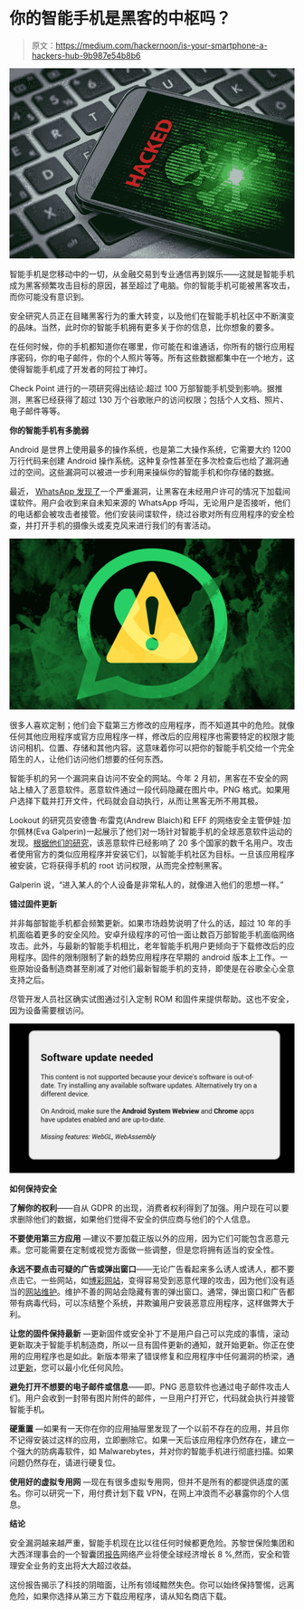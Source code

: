 # 你的智能手机是黑客的中枢吗？

> 原文：<https://medium.com/hackernoon/is-your-smartphone-a-hackers-hub-9b987e54b8b6>

![](img/aac97bd59bfe6fc84c0883e8fb60e623.png)

智能手机是您移动中的一切，从金融交易到专业通信再到娱乐——这就是智能手机成为黑客频繁攻击目标的原因，甚至超过了电脑。你的智能手机可能被黑客攻击，而你可能没有意识到。

安全研究人员正在目睹黑客行为的重大转变，以及他们在智能手机社区中不断演变的品味。当然，此时你的智能手机拥有更多关于你的信息，比你想象的要多。

在任何时候，你的手机都知道你在哪里，你可能在和谁通话，你所有的银行应用程序密码，你的电子邮件，你的个人照片等等。所有这些数据都集中在一个地方，这使得智能手机成了开发者的阿拉丁神灯。

Check Point 进行的一项研究得出结论:超过 100 万部智能手机受到影响。据推测，黑客已经获得了超过 130 万个谷歌账户的访问权限；包括个人文档、照片、电子邮件等等。

**你的智能手机有多脆弱**

Android 是世界上使用最多的操作系统，也是第二大操作系统，它需要大约 1200 万行代码来创建 Android 操作系统。这种复杂性甚至在多次检查后也给了漏洞通过的空间。这些漏洞可以被进一步利用来操纵你的智能手机和你存储的数据。

最近， [WhatsApp 发现了](https://www.theguardian.com/technology/2019/may/14/whatsapp-hack-have-i-been-affected-and-what-should-i-do)一个严重漏洞，让黑客在未经用户许可的情况下加载间谍软件。用户会收到来自未知来源的 WhatsApp 呼叫，无论用户是否接听，他们的电话都会被攻击者接管。他们安装间谍软件，绕过谷歌对所有应用程序的安全检查，并打开手机的摄像头或麦克风来进行我们的有害活动。

![](img/00133cf07bc8ba5443a354d4742e836f.png)

很多人喜欢定制；他们会下载第三方修改的应用程序，而不知道其中的危险。就像任何其他应用程序或官方应用程序一样，修改后的应用程序也需要特定的权限才能访问相机、位置、存储和其他内容。这意味着你可以把你的智能手机交给一个完全陌生的人，让他们访问他们想要的任何东西。

智能手机的另一个漏洞来自访问不安全的网站。今年 2 月初，黑客在不安全的网站上植入了恶意软件。恶意软件通过一段代码隐藏在图片中。PNG 格式。如果用户选择下载并打开文件，代码就会自动执行，从而让黑客无所不用其极。

Lookout 的研究员安德鲁·布雷克(Andrew Blaich)和 EFF 的网络安全主管伊娃·加尔佩林(Eva Galperin)一起展示了他们对一场针对智能手机的全球恶意软件运动的发现。[根据他们的研究](https://www.cnet.com/news/your-smartphones-are-getting-more-valuable-for-hackers/)，该恶意软件已经影响了 20 多个国家的数千名用户。攻击者使用官方的类似应用程序并安装它们，以智能手机社区为目标。一旦该应用程序被安装，它将获得手机的 root 访问权限，从而完全控制黑客。

Galperin 说，“进入某人的个人设备是非常私人的，就像进入他们的思想一样。”

**错过固件更新**

并非每部智能手机都会频繁更新。如果市场趋势说明了什么的话，超过 10 年的手机面临着更多的安全风险。安卓升级程序的可怕一面让数百万部智能手机面临网络攻击。此外，与最新的智能手机相比，老年智能手机用户更倾向于下载修改后的应用程序。固件的限制限制了新的趋势应用程序在早期的 android 版本上工作。一些原始设备制造商甚至削减了对他们最新智能手机的支持，即使是在谷歌全心全意支持之后。

尽管开发人员社区确实试图通过引入定制 ROM 和固件来提供帮助。这也不安全，因为设备需要根访问。

![](img/6d2615273f9ce6715d272551e369a49f.png)

**如何保持安全**

**了解你的权利**——自从 GDPR 的出现，消费者权利得到了加强。用户现在可以要求删除他们的数据，如果他们觉得不安全的供应商与他们的个人信息。

**不要使用第三方应用** —建议不要加载正版以外的应用，因为它们可能包含恶意元素。您可能需要在定制或视觉方面做一些调整，但是您将拥有适当的安全性。

**永远不要点击可疑的广告或弹出窗口**——无论广告看起来多么诱人或诱人，都不要点击它。一些网站，如[博彩网站](https://whalebets.com)，变得容易受到恶意代理的攻击，因为他们没有适当的[网站维护](https://www.exai.com/blog/website-maintenance-services-costs)。维护不善的网站会隐藏有害的弹出窗口。通常，弹出窗口和广告都带有病毒代码，可以冻结整个系统，并欺骗用户安装恶意应用程序，这样做弊大于利。

**让您的固件保持最新** —更新固件或安全补丁不是用户自己可以完成的事情，滚动更新取决于智能手机制造商，所以一旦有固件更新的通知，就开始更新。你正在使用的应用程序也是如此。新版本带来了错误修复和应用程序中任何漏洞的桥梁，通过[更新](https://appsaraby.com/blog/%d8%aa%d8%ad%d8%af%d9%8a%d8%ab-google-chrome-%d9%84%d9%86%d8%b8%d8%a7%d9%85-%d8%a7%d9%84%d8%a3%d9%86%d8%af%d8%b1%d9%88%d9%8a%d8%af-%d9%8a%d8%b6%d9%8a%d9%81-%d9%85%d8%b2%d8%a7%d9%8a%d8%a7-%d8%ae%d8%b7/)，您可以最小化任何风险。

**避免打开不想要的电子邮件或信息**——即。PNG 恶意软件也通过电子邮件攻击人们。用户会收到一封带有图片附件的邮件，一旦用户打开它，代码就会执行并接管智能手机。

**硬重置** —如果有一天你在你的应用抽屉里发现了一个以前不存在的应用，并且你不记得安装过这样的应用，立即删除它。如果一天后该应用程序仍然存在，建立一个强大的防病毒软件，如 Malwarebytes，并对你的智能手机进行彻底扫描。如果问题仍然存在，请进行硬复位。

**使用好的虚拟专用网** —现在有很多虚拟专用网，但并不是所有的都提供适度的匿名。你可以研究一下，用付费计划下载 VPN，在网上冲浪而不必暴露你的个人信息。

**结论**

安全漏洞越来越严重，智能手机现在比以往任何时候都更危险。苏黎世保险集团和大西洋理事会的一个智囊团[报告](https://theweek.com/articles/730439/have-almost-certainly-been-hacked)网络产业将使全球经济增长 8 %,然而，安全和管理安全业务的支出将大大超过收益。

这份报告揭示了科技的阴暗面，让所有领域黯然失色。你可以始终保持警惕，远离危险，如果你选择从第三方下载应用程序，请从知名商店下载。